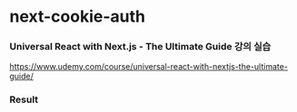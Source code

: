 # next-cookie-auth

### Universal React with Next.js - The Ultimate Guide 강의 실습

https://www.udemy.com/course/universal-react-with-nextjs-the-ultimate-guide/


### Result


